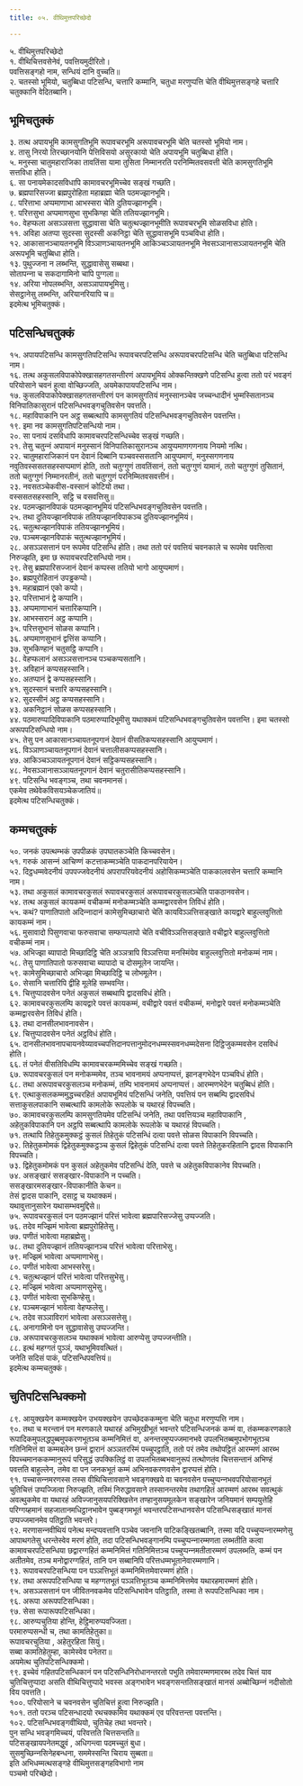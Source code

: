 ```yaml
---
title: ०५. वीथिमुत्तपरिच्छेदो

---
```

५. वीथिमुत्तपरिच्छेदो  
१. वीथिचित्तवसेनेवं, पवत्तियमुदीरितो।  
पवत्तिसङ्गहो नाम, सन्धियं दानि वुच्‍चति॥  
२. चतस्सो भूमियो, चतुब्बिधा पटिसन्धि, चत्तारि कम्मानि, चतुधा मरणुप्पत्ति चेति वीथिमुत्तसङ्गहे चत्तारि चतुक्‍कानि वेदितब्बानि।  


## भूमिचतुक्‍कं

३. तत्थ अपायभूमि कामसुगतिभूमि रूपावचरभूमि अरूपावचरभूमि चेति चतस्सो भूमियो नाम।  
४. तासु निरयो तिरच्छानयोनि पेत्तिविसयो असुरकायो चेति अपायभूमि चतुब्बिधा होति।  
५. मनुस्सा चातुमहाराजिका तावतिंसा यामा तुसिता निम्मानरति परनिम्मितवसवत्ती चेति कामसुगतिभूमि सत्तविधा होति।  
६. सा पनायमेकादसविधापि कामावचरभूमिच्‍चेव सङ्खं गच्छति।  
७. ब्रह्मपारिसज्‍जा ब्रह्मपुरोहिता महाब्रह्मा चेति पठमज्झानभूमि।  
८. परित्ताभा अप्पमाणाभा आभस्सरा चेति दुतियज्झानभूमि।  
९. परित्तसुभा अप्पमाणसुभा सुभकिण्हा चेति ततियज्झानभूमि।  
१०. वेहप्फला असञ्‍ञसत्ता सुद्धावासा चेति चतुत्थज्झानभूमीति रूपावचरभूमि सोळसविधा होति।  
११. अविहा अतप्पा सुदस्सा सुदस्सी अकनिट्ठा चेति सुद्धावासभूमि पञ्‍चविधा होति।  
१२. आकासानञ्‍चायतनभूमि विञ्‍ञाणञ्‍चायतनभूमि आकिञ्‍चञ्‍ञायतनभूमि नेवसञ्‍ञानासञ्‍ञायतनभूमि चेति अरूपभूमि चतुब्बिधा होति।  
१३. पुथुज्‍जना न लब्भन्ति, सुद्धावासेसु सब्बथा।  
सोतापन्‍ना च सकदागामिनो चापि पुग्गला॥  
१४. अरिया नोपलब्भन्ति, असञ्‍ञापायभूमिसु।  
सेसट्ठानेसु लब्भन्ति, अरियानरियापि च॥  
इदमेत्थ भूमिचतुक्‍कं।  


## पटिसन्धिचतुक्‍कं

१५. अपायपटिसन्धि कामसुगतिपटिसन्धि रूपावचरपटिसन्धि अरूपावचरपटिसन्धि चेति चतुब्बिधा पटिसन्धि नाम।  
१६. तत्थ अकुसलविपाकोपेक्खासहगतसन्तीरणं अपायभूमियं ओक्‍कन्तिक्खणे पटिसन्धि हुत्वा ततो परं भवङ्गं परियोसाने चवनं हुत्वा वोच्छिज्‍जति, अयमेकापायपटिसन्धि नाम।  
१७. कुसलविपाकोपेक्खासहगतसन्तीरणं पन कामसुगतियं मनुस्सानञ्‍चेव जच्‍चन्धादीनं भुम्मस्सितानञ्‍च विनिपातिकासुरानं पटिसन्धिभवङ्गचुतिवसेन पवत्तति।  
१८. महाविपाकानि पन अट्ठ सब्बत्थापि कामसुगतियं पटिसन्धिभवङ्गचुतिवसेन पवत्तन्ति।  
१९. इमा नव कामसुगतिपटिसन्धियो नाम।  
२०. सा पनायं दसविधापि कामावचरपटिसन्धिच्‍चेव सङ्खं गच्छति।  
२१. तेसु चतुन्‍नं अपायानं मनुस्सानं विनिपातिकासुरानञ्‍च आयुप्पमाणगणनाय नियमो नत्थि।  
२२. चातुमहाराजिकानं पन देवानं दिब्बानि पञ्‍चवस्ससतानि आयुप्पमाणं, मनुस्सगणनाय नवुतिवस्ससतसहस्सप्पमाणं होति, ततो चतुग्गुणं तावतिंसानं, ततो चतुग्गुणं यामानं, ततो चतुग्गुणं तुसितानं, ततो चतुग्गुणं निम्मानरतीनं, ततो चतुग्गुणं परनिम्मितवसवत्तीनं।  
२३. नवसतञ्‍चेकवीस-वस्सानं कोटियो तथा।  
वस्ससतसहस्सानि, सट्ठि च वसवत्तिसु॥  
२४. पठमज्झानविपाकं पठमज्झानभूमियं पटिसन्धिभवङ्गचुतिवसेन पवत्तति।  
२५. तथा दुतियज्झानविपाकं ततियज्झानविपाकञ्‍च दुतियज्झानभूमियं।  
२६. चतुत्थज्झानविपाकं ततियज्झानभूमियं।  
२७. पञ्‍चमज्झानविपाकं चतुत्थज्झानभूमियं।  
२८. असञ्‍ञसत्तानं पन रूपमेव पटिसन्धि होति। तथा ततो परं पवत्तियं चवनकाले च रूपमेव पवत्तित्वा निरुज्झति, इमा छ रूपावचरपटिसन्धियो नाम।  
२९. तेसु ब्रह्मपारिसज्‍जानं देवानं कप्पस्स ततियो भागो आयुप्पमाणं।  
३०. ब्रह्मपुरोहितानं उपड्ढकप्पो।  
३१. महाब्रह्मानं एको कप्पो।  
३२. परित्ताभानं द्वे कप्पानि।  
३३. अप्पमाणाभानं चत्तारिकप्पानि।  
३४. आभस्सरानं अट्ठ कप्पानि।  
३५. परित्तसुभानं सोळस कप्पानि।  
३६. अप्पमाणसुभानं द्वत्तिंस कप्पानि।  
३७. सुभकिण्हानं चतुसट्ठि कप्पानि।  
३८. वेहप्फलानं असञ्‍ञसत्तानञ्‍च पञ्‍चकप्पसतानि।  
३९. अविहानं कप्पसहस्सानि।  
४०. अतप्पानं द्वे कप्पसहस्सानि।  
४१. सुदस्सानं चत्तारि कप्पसहस्सानि।  
४२. सुदस्सीनं अट्ठ कप्पसहस्सानि।  
४३. अकनिट्ठानं सोळस कप्पसहस्सानि।  
४४. पठमारुप्पादिविपाकानि पठमारुप्पादिभूमीसु यथाक्‍कमं पटिसन्धिभवङ्गचुतिवसेन पवत्तन्ति। इमा चतस्सो अरूपपटिसन्धियो नाम।  
४५. तेसु पन आकासानञ्‍चायतनूपगानं देवानं वीसतिकप्पसहस्सानि आयुप्पमाणं।  
४६. विञ्‍ञाणञ्‍चायतनूपगानं देवानं चत्तालीसकप्पसहस्सानि।  
४७. आकिञ्‍चञ्‍ञायतनूपगानं देवानं सट्ठिकप्पसहस्सानि।  
४८. नेवसञ्‍ञानासञ्‍ञायतनूपगानं देवानं चतुरासीतिकप्पसहस्सानि।  
४९. पटिसन्धि भवङ्गञ्‍च, तथा चवनमानसं।  
एकमेव तथेवेकविसयञ्‍चेकजातियं॥  
इदमेत्थ पटिसन्धिचतुक्‍कं।  


## कम्मचतुक्‍कं

५०. जनकं उपत्थम्भकं उपपीळकं उपघातकञ्‍चेति किच्‍चवसेन।  
५१. गरुकं आसन्‍नं आचिण्णं कटत्ताकम्मञ्‍चेति पाकदानपरियायेन।  
५२. दिट्ठधम्मवेदनीयं उपपज्‍जवेदनीयं अपरापरियवेदनीयं अहोसिकम्मञ्‍चेति पाककालवसेन चत्तारि कम्मानि नाम।  
५३. तथा अकुसलं कामावचरकुसलं रूपावचरकुसलं अरूपावचरकुसलञ्‍चेति पाकठानवसेन।  
५४. तत्थ अकुसलं कायकम्मं वचीकम्मं मनोकम्मञ्‍चेति कम्मद्वारवसेन तिविधं होति।  
५५. कथं? पाणातिपातो अदिन्‍नादानं कामेसुमिच्छाचारो चेति कायविञ्‍ञत्तिसङ्खाते कायद्वारे बाहुल्‍लवुत्तितो कायकम्मं नाम।  
५६. मुसावादो पिसुणवाचा फरुसवाचा सम्फप्पलापो चेति वचीविञ्‍ञत्तिसङ्खाते वचीद्वारे बाहुल्‍लवुत्तितो वचीकम्मं नाम।  
५७. अभिज्झा ब्यापादो मिच्छादिट्ठि चेति अञ्‍ञत्रापि विञ्‍ञत्तिया मनस्मिंयेव बाहुल्‍लवुत्तितो मनोकम्मं नाम।  
५८. तेसु पाणातिपातो फरुसवाचा ब्यापादो च दोसमूलेन जायन्ति।  
५९. कामेसुमिच्छाचारो अभिज्झा मिच्छादिट्ठि च लोभमूलेन।  
६०. सेसानि चत्तारिपि द्वीहि मूलेहि सम्भवन्ति।  
६१. चित्तुप्पादवसेन पनेतं अकुसलं सब्बथापि द्वादसविधं होति।  
६२. कामावचरकुसलम्पि कायद्वारे पवत्तं कायकम्मं, वचीद्वारे पवत्तं वचीकम्मं, मनोद्वारे पवत्तं मनोकम्मञ्‍चेति कम्मद्वारवसेन तिविधं होति।  
६३. तथा दानसीलभावनावसेन।  
६४. चित्तुप्पादवसेन पनेतं अट्ठविधं होति।  
६५. दानसीलभावनापचायनवेय्यावच्‍चपत्तिदानपत्तानुमोदनधम्मस्सवनधम्मदेसना दिट्ठिजुकम्मवसेन दसविधं होति।  
६६. तं पनेतं वीसतिविधम्पि कामावचरकम्ममिच्‍चेव सङ्खं गच्छति।  
६७. रूपावचरकुसलं पन मनोकम्ममेव, तञ्‍च भावनामयं अप्पनाप्पत्तं, झानङ्गभेदेन पञ्‍चविधं होति।  
६८. तथा अरूपावचरकुसलञ्‍च मनोकम्मं, तम्पि भावनामयं अप्पनाप्पत्तं। आरम्मणभेदेन चतुब्बिधं होति।  
६९. एत्थाकुसलकम्ममुद्धच्‍चरहितं अपायभूमियं पटिसन्धिं जनेति, पवत्तियं पन सब्बम्पि द्वादसविधं सत्ताकुसलपाकानि सब्बत्थापि कामलोके रूपलोके च यथारहं विपच्‍चति।  
७०. कामावचरकुसलम्पि कामसुगतियमेव पटिसन्धिं जनेति, तथा पवत्तियञ्‍च महाविपाकानि , अहेतुकविपाकानि पन अट्ठपि सब्बत्थापि कामलोके रूपलोके च यथारहं विपच्‍चति।  
७१. तत्थापि तिहेतुकमुक्‍कट्ठं कुसलं तिहेतुकं पटिसन्धिं दत्वा पवत्ते सोळस विपाकानि विपच्‍चति।  
७२. तिहेतुकमोमकं द्विहेतुकमुक्‍कट्ठञ्‍च कुसलं द्विहेतुकं पटिसन्धिं दत्वा पवत्ते तिहेतुकरहितानि द्वादस विपाकानि विपच्‍चति।  
७३. द्विहेतुकमोमकं पन कुसलं अहेतुकमेव पटिसन्धिं देति, पवत्ते च अहेतुकविपाकानेव विपच्‍चति।  
७४. असङ्खारं ससङ्खार-विपाकानि न पच्‍चति।  
ससङ्खारमसङ्खार-विपाकानीति केचन॥  
तेसं द्वादस पाकानि, दसाट्ठ च यथाक्‍कमं।  
यथावुत्तानुसारेन यथासम्भवमुद्दिसे॥  
७५. रूपावचरकुसलं पन पठमज्झानं परित्तं भावेत्वा ब्रह्मपारिसज्‍जेसु उप्पज्‍जति।  
७६. तदेव मज्झिमं भावेत्वा ब्रह्मपुरोहितेसु।  
७७. पणीतं भावेत्वा महाब्रह्मेसु।  
७८. तथा दुतियज्झानं ततियज्झानञ्‍च परित्तं भावेत्वा परित्ताभेसु।  
७९. मज्झिमं भावेत्वा अप्पमाणाभेसु।  
८०. पणीतं भावेत्वा आभस्सरेसु।  
८१. चतुत्थज्झानं परित्तं भावेत्वा परित्तसुभेसु।  
८२. मज्झिमं भावेत्वा अप्पमाणसुभेसु।  
८३. पणीतं भावेत्वा सुभकिण्हेसु।  
८४. पञ्‍चमज्झानं भावेत्वा वेहप्फलेसु।  
८५. तदेव सञ्‍ञाविरागं भावेत्वा असञ्‍ञसत्तेसु।  
८६. अनागामिनो पन सुद्धावासेसु उप्पज्‍जन्ति।  
८७. अरूपावचरकुसलञ्‍च यथाक्‍कमं भावेत्वा आरुप्पेसु उप्पज्‍जन्तीति।  
८८. इत्थं महग्गतं पुञ्‍ञं, यथाभूमिववत्थितं।  
जनेति सदिसं पाकं, पटिसन्धिपवत्तियं॥  
इदमेत्थ कम्मचतुक्‍कं।  


## चुतिपटिसन्धिक्‍कमो

८९. आयुक्खयेन कम्मक्खयेन उभयक्खयेन उपच्छेदककम्मुना चेति चतुधा मरणुप्पत्ति नाम।  
९०. तथा च मरन्तानं पन मरणकाले यथारहं अभिमुखीभूतं भवन्तरे पटिसन्धिजनकं कम्मं वा, तंकम्मकरणकाले रूपादिकमुपलद्धपुब्बमुपकरणभूतञ्‍च कम्मनिमित्तं वा, अनन्तरमुप्पज्‍जमानभवे उपलभितब्बमुपभोगभूतञ्‍च गतिनिमित्तं वा कम्मबलेन छन्‍नं द्वारानं अञ्‍ञतरस्मिं पच्‍चुपट्ठाति, ततो परं तमेव तथोपट्ठितं आरम्मणं आरब्भ विपच्‍चमानककम्मानुरूपं परिसुद्धं उपक्‍किलिट्ठं वा उपलभितब्बभवानुरूपं तत्थोणतंव चित्तसन्तानं अभिण्हं पवत्तति बाहुल्‍लेन, तमेव वा पन जनकभूतं कम्मं अभिनवकरणवसेन द्वारप्पत्तं होति।  
९१. पच्‍चासन्‍नमरणस्स तस्स वीथिचित्तावसाने भवङ्गक्खये वा चवनवसेन पच्‍चुप्पन्‍नभवपरियोसानभूतं चुतिचित्तं उप्पज्‍जित्वा निरुज्झति, तस्मिं निरुद्धावसाने तस्सानन्तरमेव तथागहितं आरम्मणं आरब्भ सवत्थुकं अवत्थुकमेव वा यथारहं अविज्‍जानुसयपरिक्खित्तेन तण्हानुसयमूलकेन सङ्खारेन जनियमानं सम्पयुत्तेहि परिग्गय्हमानं सहजातानमधिट्ठानभावेन पुब्बङ्गमभूतं भवन्तरपटिसन्धानवसेन पटिसन्धिसङ्खातं मानसं उप्पज्‍जमानमेव पतिट्ठाति भवन्तरे।  
९२. मरणासन्‍नवीथियं पनेत्थ मन्दप्पवत्तानि पञ्‍चेव जवनानि पाटिकङ्खितब्बानि, तस्मा यदि पच्‍चुप्पन्‍नारम्मणेसु आपाथगतेसु धरन्तेस्वेव मरणं होति, तदा पटिसन्धिभवङ्गानम्पि पच्‍चुप्पन्‍नारम्मणता लब्भतीति कत्वा कामावचरपटिसन्धिया छद्वारग्गहितं कम्मनिमित्तं गतिनिमित्तञ्‍च पच्‍चुप्पन्‍नमतीतारम्मणं उपलब्भति, कम्मं पन अतीतमेव, तञ्‍च मनोद्वारग्गहितं, तानि पन सब्बानिपि परित्तधम्मभूतानेवारम्मणानि।  
९३. रूपावचरपटिसन्धिया पन पञ्‍ञत्तिभूतं कम्मनिमित्तमेवारम्मणं होति।  
९४. तथा अरूपपटिसन्धिया च महग्गतभूतं पञ्‍ञत्तिभूतञ्‍च कम्मनिमित्तमेव यथारहमारम्मणं होति।  
९५. असञ्‍ञसत्तानं पन जीवितनवकमेव पटिसन्धिभावेन पतिट्ठाति, तस्मा ते रूपपटिसन्धिका नाम।  
९६. अरूपा अरूपपटिसन्धिका।  
९७. सेसा रूपारूपपटिसन्धिका।  
९८. आरुप्पचुतिया होन्ति, हेट्ठिमारुप्पवज्‍जिता।  
परमारुप्पसन्धी च, तथा कामतिहेतुका॥  
रूपावचरचुतिया , अहेतुरहिता सियुं।  
सब्बा कामतिहेतुम्हा, कामेस्वेव पनेतरा॥  
अयमेत्थ चुतिपटिसन्धिक्‍कमो।  
९९. इच्‍चेवं गहितपटिसन्धिकानं पन पटिसन्धिनिरोधानन्तरतो पभुति तमेवारम्मणमारब्भ तदेव चित्तं याव चुतिचित्तुप्पादा असति वीथिचित्तुप्पादे भवस्स अङ्गभावेन भवङ्गसन्ततिसङ्खातं मानसं अब्बोच्छिन्‍नं नदीसोतो विय पवत्तति।  
१००. परियोसाने च चवनवसेन चुतिचित्तं हुत्वा निरुज्झति।  
१०१. ततो परञ्‍च पटिसन्धादयो रथचक्‍कमिव यथाक्‍कमं एव परिवत्तन्ता पवत्तन्ति।  
१०२. पटिसन्धिभवङ्गवीथियो, चुतिचेह तथा भवन्तरे।  
पुन सन्धि भवङ्गमिच्‍चयं, परिवत्तति चित्तसन्तति॥  
पटिसङ्खायपनेतमद्धुवं , अधिगन्त्वा पदमच्‍चुतं बुधा।  
सुसमुच्छिन्‍नसिनेहबन्धना, सममेस्सन्ति चिराय सुब्बता॥  
इति अभिधम्मत्थसङ्गहे वीथिमुत्तसङ्गहविभागो नाम  
पञ्‍चमो परिच्छेदो।  